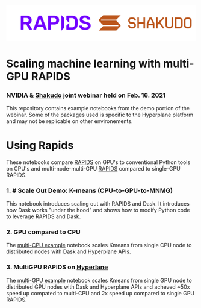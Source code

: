 ![](rapids_shakudo.png)

# Scaling machine learning with multi-GPU RAPIDS
### NVIDIA & [Shakudo](https://bit.ly/3FdAeRu) joint webinar held on Feb. 16. 2021
This repository contains example notebooks from the demo portion of the webinar.
Some of the packages used is specific to the Hyperplane platform and may not be replicable on other environements. 

# Using Rapids 

These notebooks compare [RAPIDS](https://rapids.ai) on GPU's to conventional Python tools on CPU's and multi-node-multi-GPU [RAPIDS](https://rapids.ai) compared to single-GPU RAPIDS.

### 1. # Scale Out Demo: K-means (CPU-to-GPU-to-MNMG)
This notebook introduces scaling out with RAPIDS and Dask. It introduces how Dask works "under the hood" and shows how to modify Python code to leverage RAPIDS and Dask.

### 2. GPU compared to CPU

The [multi-CPU example](multiCPU.ipynb) notebook scales Kmeans from single CPU node to distributed nodes with Dask and Hyperplane APIs.

### 3. MultiGPU RAPIDS on [Hyperlane](https://bit.ly/3GWTymp)

The [multi-GPU example](multiGPU_rapids.ipynb.ipynb) notebook scales Kmeans from single GPU node to distributed GPU nodes with Dask and Hyperplane APIs and acheved ~50x speed up compated to multi-CPU and 2x speed up compared to single GPU RAPIDS.
